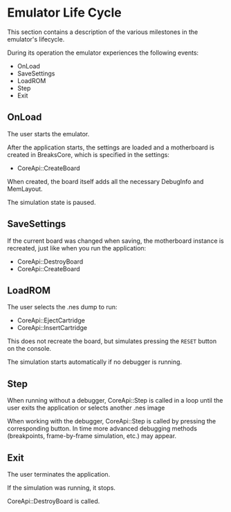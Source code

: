 # Emulator Life Cycle

This section contains a description of the various milestones in the emulator's lifecycle.

During its operation the emulator experiences the following events:
- OnLoad
- SaveSettings
- LoadROM
- Step
- Exit

## OnLoad

The user starts the emulator.

After the application starts, the settings are loaded and a motherboard is created in BreaksCore, which is specified in the settings:
- CoreApi::CreateBoard

When created, the board itself adds all the necessary DebugInfo and MemLayout.

The simulation state is paused.

## SaveSettings

If the current board was changed when saving, the motherboard instance is recreated, just like when you run the application:
- CoreApi::DestroyBoard
- CoreApi::CreateBoard

## LoadROM

The user selects the .nes dump to run:
- CoreApi::EjectCartridge
- CoreApi::InsertCartridge

This does not recreate the board, but simulates pressing the `RESET` button on the console.

The simulation starts automatically if no debugger is running.

## Step

When running without a debugger, CoreApi::Step is called in a loop until the user exits the application or selects another .nes image

When working with the debugger, CoreApi::Step is called by pressing the corresponding button. In time more advanced debugging methods (breakpoints, frame-by-frame simulation, etc.) may appear.

## Exit

The user terminates the application.

If the simulation was running, it stops.

CoreApi::DestroyBoard is called.

